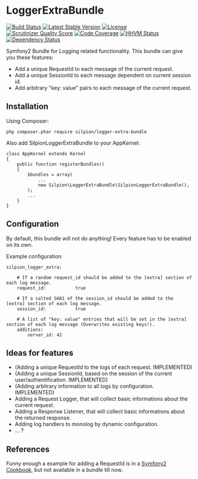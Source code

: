 LoggerExtraBundle
=================

[![Build Status](https://travis-ci.org/h4cc/LoggerExtraBundle.png?branch=master)](https://travis-ci.org/h4cc/LoggerExtraBundle)
[![Latest Stable Version](https://poser.pugx.org/silpion/logger-extra-bundle/v/stable.png)](https://packagist.org/packages/silpion/logger-extra-bundle)
[![License](https://poser.pugx.org/silpion/logger-extra-bundle/license.png)](https://packagist.org/packages/silpion/logger-extra-bundle)
[![Scrutinizer Quality Score](https://scrutinizer-ci.com/g/h4cc/LoggerExtraBundle/badges/quality-score.png?s=b72d47d970efc18d3bda7fa8cafb50572f075d77)](https://scrutinizer-ci.com/g/h4cc/LoggerExtraBundle/)
[![Code Coverage](https://scrutinizer-ci.com/g/h4cc/LoggerExtraBundle/badges/coverage.png?s=e4481b53f54f85b768fcc5f8cce170f53e6faf30)](https://scrutinizer-ci.com/g/h4cc/LoggerExtraBundle/)
[![HHVM Status](http://hhvm.h4cc.de/badge/silpion/logger-extra-bundle.png)](http://hhvm.h4cc.de/package/silpion/logger-extra-bundle)
[![Dependency Status](https://www.versioneye.com/php/silpion:logger-extra-bundle/dev-master/badge.png)](https://www.versioneye.com/php/silpion:logger-extra-bundle/dev-master)

Symfony2 Bundle for Logging related functionality. This bundle can give you these features:

* Add a unique RequestId to each message of the current request.
* Add a unique SessionId to each message dependent on current session id.
* Add arbitrary "key: value" pairs to each message of the current request.


Installation
------------------

Using Composer:

```
php composer.phar require silpion/logger-extra-bundle
```

Also add SilpionLoggerExtraBundle to your AppKernel:

```
class AppKernel extends Kernel
{
    public function registerBundles()
    {
        $bundles = array(
            ...
            new Silpion\LoggerExtraBundle\SilpionLoggerExtraBundle(),
        );
        ...
    }
}
```

Configuration
------------------

By default, this bundle will not do anything!
Every feature has to be enabled on its own.

Example configuration:
```
silpion_logger_extra:

    # If a random request_id should be added to the [extra] section of each log message.
    request_id:           true

    # If a salted SHA1 of the session_id should be added to the [extra] section of each log message.
    session_id:           true

    # A list of "key: value" entries that will be set in the [extra] section of each log message (Overwrites existing keys!).
    additions:
        server_id: 42
```

Ideas for features
------------------

* (Adding a unique RequestId to the logs of each request. IMPLEMENTED)
* (Adding a unique SessionId, based on the session of the current user/authentification. IMPLEMENTED)
* (Adding arbitrary information to all logs by configuration. IMPLEMENTED)
* Adding a Request Logger, that will collect basic informations about the current request.
* Adding a Response Listener, that will collect basic informations about the returned response.
* Adding log handlers to monolog by dynamic configuration.
* ... ?


References
----------

Funny enough a example for adding a RequestId is in a [Symfony2 Cookbook](http://symfony.com/doc/current/cookbook/logging/monolog.html#adding-some-extra-data-in-the-log-messages), but not available in a bundle till now.
